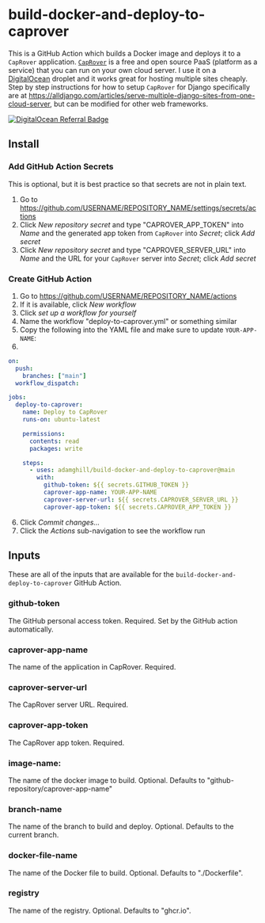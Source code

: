 # build-docker-and-deploy-to-caprover

This is a GitHub Action which builds a Docker image and deploys it to a `CapRover` application. [`CapRover`](https://caprover.com/) is a free and open source PaaS (platform as a service) that you can run on your own cloud server. I use it on a [DigitalOcean](https://m.do.co/c/617d629f56c0) droplet and it works great for hosting multiple sites cheaply. Step by step instructions for how to setup `CapRover` for Django specifically are at https://alldjango.com/articles/serve-multiple-django-sites-from-one-cloud-server, but can be modified for other web frameworks.

[![DigitalOcean Referral Badge](https://web-platforms.sfo2.digitaloceanspaces.com/WWW/Badge%203.svg)](https://www.digitalocean.com/?refcode=617d629f56c0&utm_campaign=Referral_Invite&utm_medium=Referral_Program&utm_source=badge)

## Install

### Add GitHub Action Secrets

This is optional, but it is best practice so that secrets are not in plain text.

1. Go to https://github.com/USERNAME/REPOSITORY_NAME/settings/secrets/actions
2. Click *New repository secret* and type "CAPROVER_APP_TOKEN" into *Name* and the generated app token from `CapRover` into *Secret*; click *Add secret*
3. Click *New repository secret* and type "CAPROVER_SERVER_URL" into *Name* and the URL for your `CapRover` server into *Secret*; click *Add secret*

### Create GitHub Action

1. Go to https://github.com/USERNAME/REPOSITORY_NAME/actions
2. If it is available, click *New workflow*
3. Click *set up a workflow for yourself*
4. Name the workflow "deploy-to-caprover.yml" or something similar
5. Copy the following into the YAML file and make sure to update `YOUR-APP-NAME`:
6. 
```yaml
on:
  push:
    branches: ["main"]
  workflow_dispatch:

jobs:
  deploy-to-caprover:
    name: Deploy to CapRover
    runs-on: ubuntu-latest

    permissions:
      contents: read
      packages: write

    steps:
      - uses: adamghill/build-docker-and-deploy-to-caprover@main
        with:
          github-token: ${{ secrets.GITHUB_TOKEN }}
          caprover-app-name: YOUR-APP-NAME
          caprover-server-url: ${{ secrets.CAPROVER_SERVER_URL }}
          caprover-app-token: ${{ secrets.CAPROVER_APP_TOKEN }}
```
6. Click *Commit changes...*
7. Click the *Actions* sub-navigation to see the workflow run

## Inputs

These are all of the inputs that are available for the `build-docker-and-deploy-to-caprover` GitHub Action.

### github-token

The GitHub personal access token. Required. Set by the GitHub action automatically.

### caprover-app-name

The name of the application in CapRover. Required.

### caprover-server-url

The CapRover server URL. Required.

### caprover-app-token

The CapRover app token. Required.

### image-name:

The name of the docker image to build. Optional. Defaults to "github-repository/caprover-app-name"

### branch-name

The name of the branch to build and deploy. Optional. Defaults to the current branch.

### docker-file-name

The name of the Docker file to build. Optional. Defaults to "./Dockerfile".

### registry

The name of the registry. Optional. Defaults to "ghcr.io".